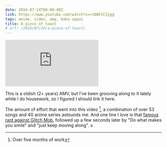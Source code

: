 ```yaml
---
date: 2016-07-24T00:00:00Z
link: https://www.youtube.com/watch?v=rnQBF2CIygg
tags: anime, video, amp, baka oppai
title: A piece of toast
# url: /2016/07/24/a-piece-of-toast/
---
```


<div class="video">
<iframe src="https://www.youtube.com/embed/rnQBF2CIygg" frameborder="0" allowfullscreen></iframe>
</div>


This is a oldish (2+ years) AMV, but I've been grooving along to it lately while I do housework, so I figured I should link it here. 

The amount of effort that went into this video [^1], a combination of over 53 songs and 40 anime series astounds me. And one line I love is that [famous rant against Glitch Mob](https://www.youtube.com/watch?v=jztRZ34AEcY), followed up a few seconds later by "Do what makes you smile" and "just keep moving along". s

[^1]: Over five months of work
